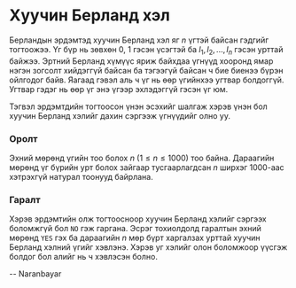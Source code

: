 Хуучин Берланд хэл
==================
Берландын эрдэмтэд хуучин Берланд хэл яг $n$ үгтэй байсан гэдгийг тогтоожээ. Үг бүр нь зөвхөн $0$, $1$ гэсэн үсэгтэй ба $l_1, l_2, ... , l_n$ гэсэн урттай байжээ. Эртний Берланд хүмүүс яриж байхдаа үгнүүд хооронд ямар нэгэн зогсолт хийдэггүй байсан ба тэгээгүй байсан ч бие биенээ бүрэн ойлгодог байв. Яагаад гэвэл аль ч үг нь өөр үгийнхээ угтвар болдоггүй. Угтвар гэдэг нь өөр үг энэ үгээр эхлэдэггүй гэсэн үг юм.

Тэгвэл эрдэмтдийн тогтоосон үнэн эсэхийг шалгаж хэрэв үнэн бол хуучин Берланд хэлийг дахин сэргээж үгнүүдийг олно уу.

### Оролт
Эхний мөрөнд үгийн тоо болох $n$ ($1 ≤ n ≤ 1000$) тоо байна. Дараагийн мөрөнд үг бүрийн урт болох зайгаар тусгаарлагдсан $n$ ширхэг $1000$-аас хэтрэхгүй натурал тоонууд байрлана.

### Гаралт
Хэрэв эрдэмтийн олж тогтоосноор хуучин Берланд хэлийг сэргээх боломжгүй бол `NO` гэж гаргана. Эсрэг тохиолдолд гаралтын эхний мөрөнд `YES` гэх ба дараагийн $n$ мөр бүрт харгалзах урттай хуучин Берланд хэлний үгийг хэвлэнэ. Хэрэв уг хэлийг олон боломжоор үүсгэж болдог бол алийг нь ч хэвлэсэн болно.

-- Naranbayar
